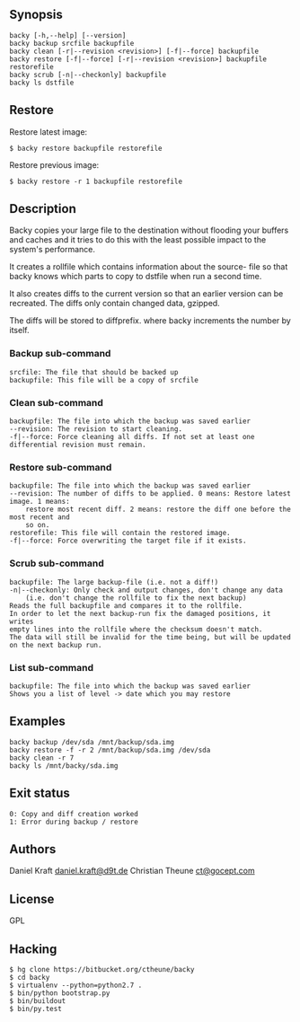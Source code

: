 ## Synopsis

    backy [-h,--help] [--version]
    backy backup srcfile backupfile
    backy clean [-r|--revision <revision>] [-f|--force] backupfile
    backy restore [-f|--force] [-r|--revision <revision>] backupfile restorefile
    backy scrub [-n|--checkonly] backupfile
    backy ls dstfile

## Restore

Restore latest image:

    $ backy restore backupfile restorefile

Restore previous image:

    $ backy restore -r 1 backupfile restorefile

## Description

Backy copies your large file to the destination without flooding your buffers
and caches and it tries to do this with the least possible impact to the
system's performance.

It creates a rollfile which contains information about the source- file so that
backy knows which parts to copy to dstfile when run a second time.

It also creates diffs to the current version so that an earlier version can be
recreated. The diffs only contain changed data, gzipped.

The diffs will be stored to diffprefix.<number> where backy increments the
number by itself.

### Backup sub-command

    srcfile: The file that should be backed up
    backupfile: This file will be a copy of srcfile

### Clean sub-command

    backupfile: The file into which the backup was saved earlier
    --revision: The revision to start cleaning.
    -f|--force: Force cleaning all diffs. If not set at least one differential revision must remain.

### Restore sub-command

    backupfile: The file into which the backup was saved earlier
    --revision: The number of diffs to be applied. 0 means: Restore latest image. 1 means:
        restore most recent diff. 2 means: restore the diff one before the most recent and
        so on.
    restorefile: This file will contain the restored image.
    -f|--force: Force overwriting the target file if it exists.

### Scrub sub-command

    backupfile: The large backup-file (i.e. not a diff!)
    -n|--checkonly: Only check and output changes, don't change any data
        (i.e. don't change the rollfile to fix the next backup)
    Reads the full backupfile and compares it to the rollfile.
    In order to let the next backup-run fix the damaged positions, it writes
    empty lines into the rollfile where the checksum doesn't match.
    The data will still be invalid for the time being, but will be updated on the next backup run.

### List sub-command

    backupfile: The file into which the backup was saved earlier
    Shows you a list of level -> date which you may restore


## Examples

    backy backup /dev/sda /mnt/backup/sda.img
    backy restore -f -r 2 /mnt/backup/sda.img /dev/sda
    backy clean -r 7
    backy ls /mnt/backy/sda.img

## Exit status

    0: Copy and diff creation worked
    1: Error during backup / restore

## Authors

Daniel Kraft <daniel.kraft@d9t.de>
Christian Theune <ct@gocept.com>

## License

GPL

## Hacking

    $ hg clone https://bitbucket.org/ctheune/backy
    $ cd backy
    $ virtualenv --python=python2.7 .
    $ bin/python bootstrap.py
    $ bin/buildout
    $ bin/py.test
